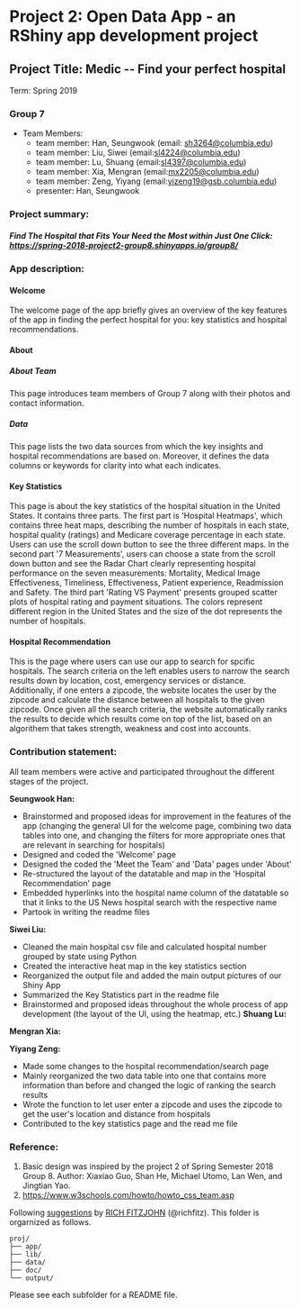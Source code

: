 ﻿# Project 2: Open Data App - an RShiny app development project

## Project Title: Medic -- Find your perfect hospital
Term: Spring 2019

### **Group 7**
+ Team Members:
	+ team member: Han, Seungwook (email: sh3264@columbia.edu)
	+ team member: Liu, Siwei (email:sl4224@columbia.edu)
	+ team member: Lu, Shuang (email:sl4397@columbia.edu)
	+ team member: Xia, Mengran (email:mx2205@columbia.edu)
	+ team member: Zeng, Yiyang (email:yizeng19@gsb.columbia.edu)
  + presenter: Han, Seungwook

### **Project summary**:

##### Find The Hospital that Fits Your Need the Most within Just One Click: https://spring-2018-project2-group8.shinyapps.io/group8/


### **App description:** ###
#### Welcome ####
The welcome page of the app briefly gives an overview of the key features of the app in finding the perfect hospital for you: key statistics and hospital recommendations.

#### About ####
##### About Team #####
This page introduces team members of Group 7 along with their photos and contact information.

##### Data #####
This page lists the two data sources from which the key insights and hospital recommendations are based on. Moreover, it defines the data columns or keywords for clarity into what each indicates.

#### Key Statistics ####
This page is about the key statistics of the hospital situation in the United States. It contains three parts. The first part is 'Hospital Heatmaps', which contains three heat maps, describing the number of hospitals in each state, hospital quality (ratings) and Medicare coverage percentage in each state. Users can use the scroll down button to see the three different maps. In the second part '7 Measurements', users can choose a state from the scroll down button and see the Radar Chart clearly representing hospital performance on the seven measurements: Mortality, Medical Image Effectiveness, Timeliness, Effectiveness, Patient experience, Readmission and Safety. The third part 'Rating VS Payment' presents grouped scatter plots of hospital rating and payment situations. The colors represent different region in the United States and the size of the dot represents the number of hospitals.

#### Hospital Recommendation ####
This is the page where users can use our app to search for spcific hospitals. The search criteria on the left enables users to narrow the search results down by location, cost, emergency services or distance. Additionally, if one enters a zipcode, the website locates the user by the zipcode and calculate the distance between all hospitals to the given zipcode. Once given all the search criteria, the website automatically ranks the results to decide which results come on top of the list, based on an algorithem that takes strength, weakness and cost into accounts.  

### **Contribution statement**:

All team members were active and participated throughout the different stages of the project.

__Seungwook Han:__
* Brainstormed and proposed ideas for improvement in the features of the app (changing the general UI for the welcome page, combining two data tables into one, and changing the filters for more appropriate ones that are relevant in searching for hospitals)
* Designed and coded the 'Welcome' page
* Designed the coded the 'Meet the Team' and 'Data' pages under 'About'
* Re-structured the layout of the datatable and map in the 'Hospital Recommendation' page
* Embedded hyperlinks into the hospital name column of the datatable so that it links to the US News hospital search with the respective name
* Partook in writing the readme files

__Siwei Liu:__
* Cleaned the main hospital csv file and calculated hospital number grouped by state using Python
* Created the interactive heat map in the key statistics section
* Reorganized the output file and added the main output pictures of our Shiny App
* Summarized the Key Statistics part in the readme file
* Brainstormed and proposed ideas throughout the whole process of app development
(the layout of the UI, using the heatmap, etc.)
__Shuang Lu:__

__Mengran Xia:__

__Yiyang Zeng:__
* Made some changes to the hospital recommendation/search page
* Mainly reorganized the two data table into one that contains more information than before and changed the logic of ranking the search results
* Wrote the function to let user enter a zipcode and uses the zipcode to get the user's location and distance from hospitals
* Contributed to the key statistics page and the read me file


### **Reference**:
1. Basic design was inspired by the project 2 of Spring Semester 2018 Group 8. Author: Xiaxiao Guo, Shan He, Michael Utomo, Lan Wen, and Jingtian Yao.
2. https://www.w3schools.com/howto/howto_css_team.asp



Following [suggestions](http://nicercode.github.io/blog/2013-04-05-projects/) by [RICH FITZJOHN](http://nicercode.github.io/about/#Team) (@richfitz). This folder is orgarnized as follows.

```
proj/
├── app/
├── lib/
├── data/
├── doc/
└── output/
```

Please see each subfolder for a README file.
